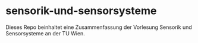 # sensorik-und-sensorsysteme
Dieses Repo beinhaltet eine Zusammenfassung der Vorlesung Sensorik und Sensorsysteme an der TU Wien.

